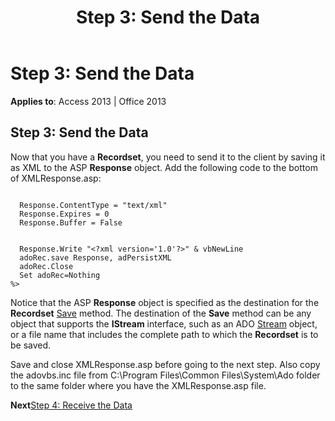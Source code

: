 ﻿---
title: 'Step 3: Send the Data'
TOCTitle: 'Step 3: Send the Data'
ms:assetid: d22ffe59-179b-fd1a-1211-be1a0d76b02f
ms:mtpsurl: https://msdn.microsoft.com/en-us/library/JJ250049(v=office.15)
ms:contentKeyID: 48547878
ms.date: 09/18/2015
mtps_version: v=office.15
---

# Step 3: Send the Data


**Applies to**: Access 2013 | Office 2013

## Step 3: Send the Data

Now that you have a **Recordset**, you need to send it to the client by saving it as XML to the ASP **Response** object. Add the following code to the bottom of XMLResponse.asp:

``` 
 
  Response.ContentType = "text/xml" 
  Response.Expires = 0 
  Response.Buffer = False 
 
 
  Response.Write "<?xml version='1.0'?>" & vbNewLine 
  adoRec.save Response, adPersistXML 
  adoRec.Close 
  Set adoRec=Nothing 
%> 
```

Notice that the ASP **Response** object is specified as the destination for the **Recordset** [Save](save-method-ado.md) method. The destination of the **Save** method can be any object that supports the **IStream** interface, such as an ADO [Stream](stream-object-ado.md) object, or a file name that includes the complete path to which the **Recordset** is to be saved.

Save and close XMLResponse.asp before going to the next step. Also copy the adovbs.inc file from C:\\Program Files\\Common Files\\System\\Ado folder to the same folder where you have the XMLResponse.asp file.

**Next**[Step 4: Receive the Data](step-4-receive-and-display-the-data.md)

